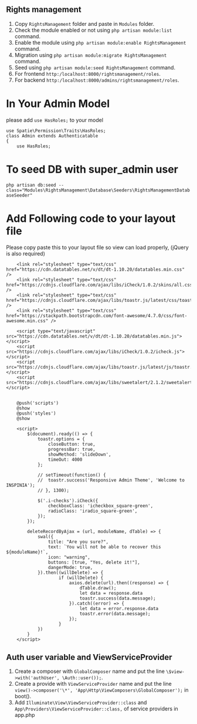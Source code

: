 ## Rights management

1. Copy `RightsManagement` folder and paste in `Modules` folder.
2. Check the module enabled or not using `php artisan module:list` command.
3. Enable the module using `php artisan module:enable RightsManagement` command.
4. Migration using `php artisan module:migrate RightsManagement` command.
5. Seed using `php artisan module:seed RightsManagement` command.
6. For frontend `http:/localhost:8000/rightsmanagement/roles`.
7. For backend `http:/localhost:8000/admins/rightsmanagement/roles`.

# In Your Admin Model

please add `use HasRoles;` to your model

```
use Spatie\Permission\Traits\HasRoles;
class Admin extends Authenticatable
{
    use HasRoles;
```

# To seed DB with super_admin user

`php artisan db:seed --class="Modules\RightsManagement\Database\Seeders\RightsManagementDatabaseSeeder"`

# Add Following code to your layout file

Please copy paste this to your layout file so view can load properly, (jQuery is also required)

```
    <link rel="stylesheet" type="text/css" href="https://cdn.datatables.net/v/dt/dt-1.10.20/datatables.min.css" />
    <link rel="stylesheet" type="text/css" href="https://cdnjs.cloudflare.com/ajax/libs/iCheck/1.0.2/skins/all.css" />
    <link rel="stylesheet" type="text/css" href="https://cdnjs.cloudflare.com/ajax/libs/toastr.js/latest/css/toastr.min.css" />
    <link rel="stylesheet" type="text/css" href="https://stackpath.bootstrapcdn.com/font-awesome/4.7.0/css/font-awesome.min.css" />

    <script type="text/javascript" src="https://cdn.datatables.net/v/dt/dt-1.10.20/datatables.min.js"></script>
    <script src="https://cdnjs.cloudflare.com/ajax/libs/iCheck/1.0.2/icheck.js"></script>
    <script src="https://cdnjs.cloudflare.com/ajax/libs/toastr.js/latest/js/toastr.min.js"></script>
	<script src="https://cdnjs.cloudflare.com/ajax/libs/sweetalert/2.1.2/sweetalert.min.js"></script>


    @push('scripts')
    @show
    @push('styles')
    @show

	<script>
		$(document).ready(() => {
			toastr.options = {
				closeButton: true,
				progressBar: true,
				showMethod: 'slideDown',
				timeOut: 4000
			};

			// setTimeout(function() {
			// 	toastr.success('Responsive Admin Theme', 'Welcome to INSPINIA');
			// }, 1300);

			$('.i-checks').iCheck({
				checkboxClass: 'icheckbox_square-green',
				radioClass: 'iradio_square-green',
			});
		});

		deleteRecordByAjax = (url, moduleName, dTable) => {
			swal({
				title: "Are you sure?",
				text: `You will not be able to recover this ${moduleName}!`,
				icon: "warning",
				buttons: [true, "Yes, delete it!"],
				dangerMode: true,
			}).then((willDelete) => {
					if (willDelete) {
						axios.delete(url).then((response) => {
							dTable.draw();
							let data = response.data
							toastr.success(data.message);
						}).catch((error) => {
							let data = error.response.data
							toastr.error(data.message);
						});
					}
			})
		}
	</script>
```

## Auth user variable and ViewServiceProvider

1. Create a composer with `GlobalComposer` name and put the line `\$view->with('authUser', \Auth::user());`.
2. Create a provide with `ViewServiceProvider` name and put the line `view()->composer('\*', 'App\Http\ViewComposers\GlobalComposer');` in boot().
3. Add `Illuminate\View\ViewServiceProvider::class` and `App\Providers\ViewServiceProvider::class,` of service providers in app.php
